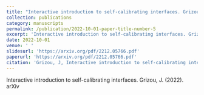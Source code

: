 ```yaml
---
title: "Interactive introduction to self-calibrating interfaces. Grizou, J. (2022). arXiv"
collection: publications
category: manuscripts
permalink: /publication/2022-10-01-paper-title-number-5
excerpt: 'Interactive introduction to self-calibrating interfaces. Grizou, J. (2022). arXiv'
date: 2022-10-01
venue: ' '
slidesurl: 'https://arxiv.org/pdf/2212.05766.pdf'
paperurl: 'https://arxiv.org/pdf/2212.05766.pdf'
citation: 'Grizou, J, Interactive introduction to self-calibrating interfaces.'
---
```


Interactive introduction to self-calibrating interfaces. Grizou, J. (2022). arXiv
